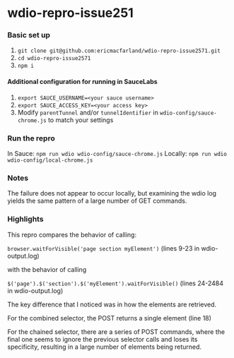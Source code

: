 # wdio-repro-issue251

### Basic set up
1. `git clone git@github.com:ericmacfarland/wdio-repro-issue2571.git`
2. `cd wdio-repro-issue2571`
3. `npm i`

#### Additional configuration for running in SauceLabs
1. `export SAUCE_USERNAME=<your sauce username>`
2. `export SAUCE_ACCESS_KEY=<your access key>`
3. Modify `parentTunnel` and/or `tunnelIdentifier` in `wdio-config/sauce-chrome.js` to match your settings

### Run the repro
In Sauce: `npm run wdio wdio-config/sauce-chrome.js`
Locally: `npm run wdio wdio-config/local-chrome.js`

### Notes
The failure does not appear to occur locally, but examining the wdio log yields the same pattern of a large number of GET commands.

### Highlights
This repro compares the behavior of calling:

`browser.waitForVisible('page section myElement')` (lines 9-23 in wdio-output.log)

with the behavior of calling

`$('page').$('section').$('myElement').waitForVisible()` (lines 24-2484 in wdio-output.log)


The key difference that I noticed was in how the elements are retrieved.

For the combined selector, the POST returns a single element (line 18)

For the chained selector, there are a series of POST commands, where the final one seems to ignore the previous selector calls and loses its specificity, resulting in a large number of elements being returned.
